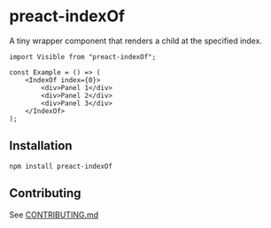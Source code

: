 # preact-indexOf

A tiny wrapper component that renders a child at the specified index.

	import Visible from "preact-indexOf";

    const Example = () => (
	    <IndexOf index={0}>
  	        <div>Panel 1</div>
  	        <div>Panel 2</div>
  	        <div>Panel 3</div>  	          	        
        </IndexOf>
    );
    
## Installation

	npm install preact-indexOf

## Contributing

See [CONTRIBUTING.md](https://github.com/eric-harms/preact-visible/CONTRIBUTING.md)